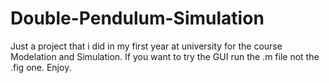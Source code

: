 # Double-Pendulum-Simulation

Just a project that i did in my first year at university for the course Modelation and Simulation.
If you want to try the GUI run the .m file not the .fig one.
Enjoy.
